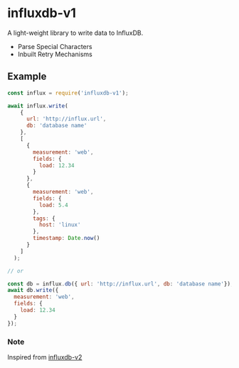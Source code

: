 # influxdb-v1

A light-weight library to write data to InfluxDB.

- Parse Special Characters
- Inbuilt Retry Mechanisms

## Example

```javascript
const influx = require('influxdb-v1');

await influx.write(
    {
      url: 'http://influx.url',
      db: 'database name'
    },
    [
      {
        measurement: 'web',
        fields: {
          load: 12.34
        }
      },
      {
        measurement: 'web',
        fields: {
          load: 5.4
        },
        tags: {
          host: 'linux'
        },
        timestamp: Date.now()
      }
    ]
  );

// or

const db = influx.db({ url: 'http://influx.url', db: 'database name'});
await db.write({
  measurement: 'web',
  fields: {
    load: 12.34
  }
});
```

### Note

Inspired from [influxdb-v2](https://www.npmjs.com/package/influxdb-v2)